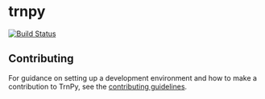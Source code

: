 # trnpy

[![Build Status][test-badge]][main-test-workflow]

## Contributing

For guidance on setting up a development environment and how to make a
contribution to TrnPy, see the [contributing guidelines][contributing-guidelines].

[test-badge]: https://github.com/isentropic-dev/trnpy/actions/workflows/test.yml/badge.svg
[main-test-workflow]: https://github.com/isentropic-dev/trnpy/actions/workflows/test.yml?query=branch%3Amain+
[contributing-guidelines]: https://github.com/isentropic-dev/trnpy/blob/main/CONTRIBUTING.md
